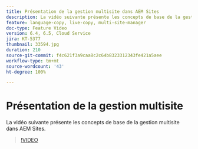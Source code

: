 ```yaml
---
title: Présentation de la gestion multisite dans AEM Sites
description: La vidéo suivante présente les concepts de base de la gestion multisite dans AEM Sites.
feature: language-copy, live-copy, multi-site-manager
doc-type: Feature Video
version: 6.4, 6.5, Cloud Service
jira: KT-5377
thumbnail: 33594.jpg
duration: 210
source-git-commit: f4c621f3a9caa8c2c64b8323312343fe421a5aee
workflow-type: tm+mt
source-wordcount: '43'
ht-degree: 100%

---
```



# Présentation de la gestion multisite

La vidéo suivante présente les concepts de base de la gestion multisite dans AEM Sites.

>[!VIDEO](https://video.tv.adobe.com/v/33594?quality=12&learn=on)
